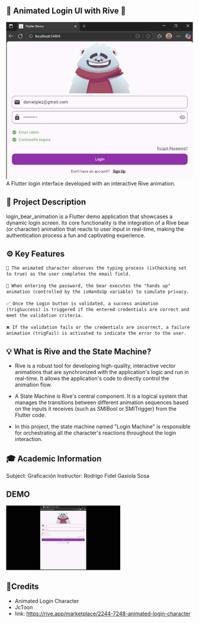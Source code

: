 ## 🔐 Animated Login UI with Rive 🐻
![](https://github.com/DANIEL-GLEZ/login_wit_animation/blob/main/Prueba%201.png)
A Flutter login interface developed with an interactive Rive animation.

## 📄 Project Description

login_bear_animation is a Flutter demo application that showcases a dynamic login screen. Its core functionality is the integration of a Rive bear (or character) animation that reacts to user input in real-time, making the authentication process a fun and captivating experience.

## ⚙️ Key Features

    📧 The animated character observes the typing process (isChecking set to true) as the user completes the email field.

    🙈 When entering the password, the bear executes the "hands up" animation (controlled by the isHandsUp variable) to simulate privacy.

    ✅ Once the Login button is validated, a success animation (trigSuccess) is triggered if the entered credentials are correct and meet the validation criteria.

    ❌ If the validation fails or the credentials are incorrect, a failure animation (trigFail) is activated to indicate the error to the user.
## 💡 What is Rive and the State Machine?

- Rive is a robust tool for developing high-quality, interactive vector animations that are synchronized with the application's logic and run in real-time. It allows the application's code to directly control the animation flow.

- A State Machine is Rive's central component. It is a logical system that manages the transitions between different animation sequences based on the inputs it receives (such as SMIBool or SMITrigger) from the Flutter code.

- In this project, the state machine named "Login Machine" is responsible for orchestrating all the character's reactions throughout the login interaction.


## 🎓 Academic Information
Subject: Graficación
Instructor: Rodrigo Fidel Gaxiola Sosa 


## DEMO
![](https://github.com/DANIEL-GLEZ/login_wit_animation/blob/main/Bear%20video.gif)

## 🥳Credits
- Animated Login Character
- JcToon
- link: https://rive.app/marketplace/2244-7248-animated-login-character
